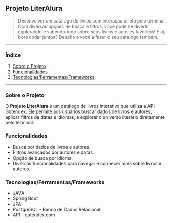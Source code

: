 ## Projeto LiterAlura
> Desenvolver um catálogo de livros com interação direta pelo terminal. Com diversas opções de busca e filtros, você pode se divertir explorando e sabendo tudo sobre seus livros e autores favoritos!
> E ai, bora codar juntos? Desafio a você a fazer o seu catalogo também.

---

### Índice
1. [Sobre o Projeto](#sobre-o-projeto)
2. [Funcionalidades](#funcionalidades)
3. [Tecnologias/Ferramentas/Frameworks](#Tecnologias/Ferramentas/Frameworks)

---

### Sobre o Projeto
O **Projeto LiterAlura** é um catálogo de livros interativo que utiliza a API Gutendex. Ele permite aos usuários buscar dados de livros e autores, aplicar filtros de datas e idiomas, e explorar o universo literário diretamente pelo terminal.

### Funcionalidades
- Busca por dados de livros e autores.
- Filtros avançados por autores e datas.
- Opção de busca por idioma.
- Diversas funcionalidades para navegar e conhecer mais sobre livros e autores.

### Tecnologias/Ferramentas/Frameworks
- JAVA
- Spring Boot
- JPA
- PostgreSQL - Banco de Dados Relacional
- API - gutendex.com
